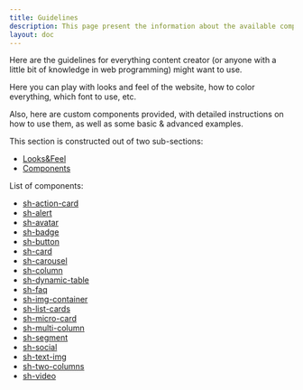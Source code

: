 ```yaml
---
title: Guidelines
description: This page present the information about the available components that can be used to visually enrich Markdown text 
layout: doc
---
```

Here are the guidelines for everything content creator (or anyone with a little bit of knowledge in web programming) might want to use. 

Here you can play with looks and feel of the website, how to color everything, which font to use, etc.

Also, here are custom components provided, with detailed instructions on how to use them, as well as some basic & advanced examples.

This section is constructed out of two sub-sections:
- [Looks&Feel](/_8.guidelines/looks-feel/)
- [Components](/_8.guidelines/components/)

List of components:

  - [sh-action-card](/_8.guidelines/components/sh-action-card)
  - [sh-alert](/_8.guidelines/components/sh-alert)
  - [sh-avatar](/_8.guidelines/components/sh-avatar)
  - [sh-badge](/_8.guidelines/components/sh-badge)
  - [sh-button](/_8.guidelines/components/sh-button)
  - [sh-card](/_8.guidelines/components/sh-card)
  - [sh-carousel](/_8.guidelines/components/sh-carousel)
  - [sh-column](/_8.guidelines/components/sh-column)
  - [sh-dynamic-table](/_8.guidelines/components/sh-dynamic-table)
  - [sh-faq](/_8.guidelines/components/sh-faq)
  - [sh-img-container](/_8.guidelines/components/sh-img-container)
  - [sh-list-cards](/_8.guidelines/components/sh-list-cards)
  - [sh-micro-card](/_8.guidelines/components/sh-micro-card)
  - [sh-multi-column](/_8.guidelines/components/sh-multi-column)
  - [sh-segment](/_8.guidelines/components/sh-segment)
  - [sh-social](/_8.guidelines/components/sh-social)
  - [sh-text-img](/_8.guidelines/components/sh-text-img)
  - [sh-two-columns](/_8.guidelines/components/sh-two-columns)
  - [sh-video](/_8.guidelines/components/sh-video)
